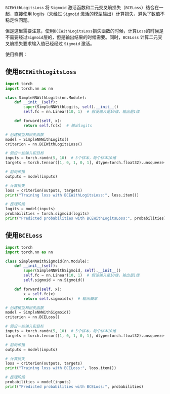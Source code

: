 `BCEWithLogitsLoss` 将 `Sigmoid` 激活函数和二元交叉熵损失（`BCELoss`）结合在一起，直接使用 logits（未经过 `Sigmoid` 激活的模型输出）计算损失，避免了数值不稳定性问题。

但是这里需要注意，使用`BCEWithLogitsLoss`损失函数的时候，计算`Loss`的时候是不需要经过`Sigmoid`层的，但是输出结果的时候需要。同时，`BCELoss` 计算二元交叉熵损失要求输入值已经经过 `Sigmoid` 激活。

使用样例：

## 使用`BCEWithLogitsLoss`

```python
import torch
import torch.nn as nn

class SimpleNNWithLogits(nn.Module):
    def __init__(self):
        super(SimpleNNWithLogits, self).__init__()
        self.fc = nn.Linear(10, 1)  # 假设输入是10维，输出是1维

    def forward(self, x):
        return self.fc(x)  # 输出logits

# 创建模型和损失函数
model = SimpleNNWithLogits()
criterion = nn.BCEWithLogitsLoss()

# 假设一些输入和目标
inputs = torch.randn(5, 10)  # 5个样本，每个样本10维
targets = torch.tensor([1, 0, 1, 0, 1], dtype=torch.float32).unsqueeze(1)

# 前向传播
outputs = model(inputs)

# 计算损失
loss = criterion(outputs, targets)
print("Training loss with BCEWithLogitsLoss:", loss.item())

# 推理阶段
logits = model(inputs)
probabilities = torch.sigmoid(logits)
print("Predicted probabilities with BCEWithLogitsLoss:", probabilities)
```

## 使用`BCELoss`

```python
import torch
import torch.nn as nn

class SimpleNNWithSigmoid(nn.Module):
    def __init__(self):
        super(SimpleNNWithSigmoid, self).__init__()
        self.fc = nn.Linear(10, 1)  # 假设输入是10维，输出是1维
        self.sigmoid = nn.Sigmoid()

    def forward(self, x):
        x = self.fc(x)
        return self.sigmoid(x)  # 输出概率

# 创建模型和损失函数
model = SimpleNNWithSigmoid()
criterion = nn.BCELoss()

# 假设一些输入和目标
inputs = torch.randn(5, 10)  # 5个样本，每个样本10维
targets = torch.tensor([1, 0, 1, 0, 1], dtype=torch.float32).unsqueeze(1)

# 前向传播
outputs = model(inputs)

# 计算损失
loss = criterion(outputs, targets)
print("Training loss with BCELoss:", loss.item())

# 推理阶段
probabilities = model(inputs)
print("Predicted probabilities with BCELoss:", probabilities)
```
